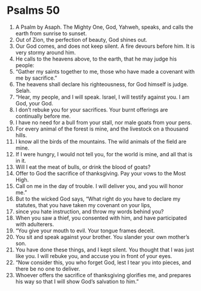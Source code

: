 ﻿
# Psalms 50
1. A Psalm by Asaph. The Mighty One, God, Yahweh, speaks, and calls the earth from sunrise to sunset. 
2. Out of Zion, the perfection of beauty, God shines out. 
3. Our God comes, and does not keep silent. A fire devours before him. It is very stormy around him. 
4. He calls to the heavens above, to the earth, that he may judge his people: 
5. “Gather my saints together to me, those who have made a covenant with me by sacrifice.” 
6. The heavens shall declare his righteousness, for God himself is judge. Selah. 
7. “Hear, my people, and I will speak. Israel, I will testify against you. I am God, your God. 
8. I don’t rebuke you for your sacrifices. Your burnt offerings are continually before me. 
9. I have no need for a bull from your stall, nor male goats from your pens. 
10. For every animal of the forest is mine, and the livestock on a thousand hills. 
11. I know all the birds of the mountains. The wild animals of the field are mine. 
12. If I were hungry, I would not tell you, for the world is mine, and all that is in it. 
13. Will I eat the meat of bulls, or drink the blood of goats? 
14. Offer to God the sacrifice of thanksgiving. Pay your vows to the Most High. 
15. Call on me in the day of trouble. I will deliver you, and you will honor me.” 
16. But to the wicked God says, “What right do you have to declare my statutes, that you have taken my covenant on your lips, 
17. since you hate instruction, and throw my words behind you? 
18. When you saw a thief, you consented with him, and have participated with adulterers. 
19. “You give your mouth to evil. Your tongue frames deceit. 
20. You sit and speak against your brother. You slander your own mother’s son. 
21. You have done these things, and I kept silent. You thought that I was just like you. I will rebuke you, and accuse you in front of your eyes. 
22. “Now consider this, you who forget God, lest I tear you into pieces, and there be no one to deliver. 
23. Whoever offers the sacrifice of thanksgiving glorifies me, and prepares his way so that I will show God’s salvation to him.” 
